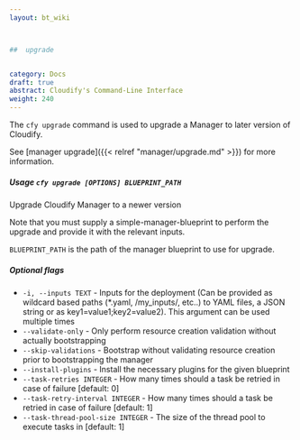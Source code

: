 ```yaml
---
layout: bt_wiki



##  upgrade


category: Docs
draft: true
abstract: Cloudify's Command-Line Interface
weight: 240
---
```


The `cfy upgrade` command is used to upgrade a Manager to later version of Cloudify.

See [manager upgrade]({{< relref "manager/upgrade.md" >}}) for more information.

##### Usage `cfy upgrade [OPTIONS] BLUEPRINT_PATH`

Upgrade Cloudify Manager to a newer version

Note that you must supply a simple-manager-blueprint to perform the
upgrade and provide it with the relevant inputs.

`BLUEPRINT_PATH` is the path of the manager blueprint to use for upgrade.

##### Optional flags

*  `-i, --inputs TEXT` - 
						Inputs for the deployment (Can be provided
                        as wildcard based paths (*.yaml,
                        /my_inputs/, etc..) to YAML files, a JSON
                        string or as key1=value1;key2=value2). This
                        argument can be used multiple times
*  `--validate-only` - 	Only perform resource creation validation
                        without actually bootstrapping
*  `--skip-validations` - 
						Bootstrap without validating resource
                        creation prior to bootstrapping the manager
*  `--install-plugins` - 
						Install the necessary plugins for the given
                        blueprint
*  `--task-retries INTEGER` - 
						How many times should a task be retried in
                        case of failure [default: 0]
*  `--task-retry-interval INTEGER` - 
						How many times should a task be retried in
                        case of failure [default: 1]
*  `--task-thread-pool-size INTEGER` - 
                      	The size of the thread pool to execute tasks
                      	in [default: 1]

